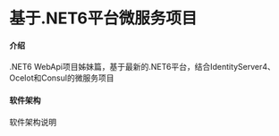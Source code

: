 # 基于.NET6平台微服务项目

#### 介绍
.NET6 WebApi项目姊妹篇，基于最新的.NET6平台，结合IdentityServer4、Ocelot和Consul的微服务项目

#### 软件架构
软件架构说明
